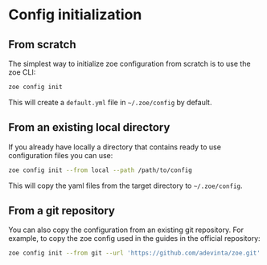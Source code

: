 # Config initialization

## From scratch

The simplest way to initialize zoe configuration from scratch is to use the zoe CLI:

```bash tab="command"
zoe config init
``` 

This will create a `default.yml` file in `~/.zoe/config` by default.

## From an existing local directory

If you already have locally a directory that contains ready to use configuration files you can use:

```bash tab="command"
zoe config init --from local --path /path/to/config
```

This will copy the yaml files from the target directory to `~/.zoe/config`.

## From a git repository

You can also copy the configuration from an existing git repository. For example, to copy the zoe config used in the guides in the official repository:

```bash tab="command"
zoe config init --from git --url 'https://github.com/adevinta/zoe.git' --dir docs/guides/simple/config
```
